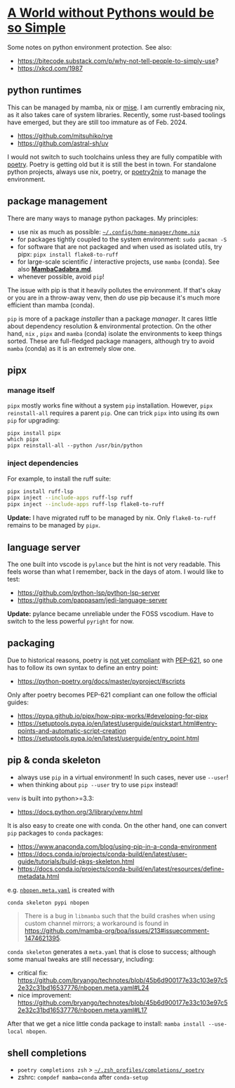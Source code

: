 # [A World without Pythons would be so Simple](https://arxiv.org/abs/2102.07774)

Some notes on python environment protection. See also:
- https://bitecode.substack.com/p/why-not-tell-people-to-simply-use?
- https://xkcd.com/1987

## python runtimes

This can be managed by mamba, nix or [mise](https://github.com/jdx/mise).
I am currently embracing nix, as it also takes care of system libraries.
Recently, some rust-based toolings have emerged, but they are still too immature as of Feb. 2024.
- https://github.com/mitsuhiko/rye
- https://github.com/astral-sh/uv

I would not switch to such toolchains unless they are fully compatible with [poetry](https://github.com/python-poetry/poetry). Poetry is getting old but it is still the best in town. For standalone python projects, always use nix, poetry, or [poetry2nix](https://github.com/nix-community/poetry2nix) to manage the environment.

## package management

There are many ways to manage python packages. My principles:

- use nix as much as possible: [`~/.config/home-manager/home.nix`](https://github.com/bryango/cheznix/blob/master/home.nix)
- for packages tightly coupled to the system environment: `sudo pacman -S`
- for software that are not packaged and when used as isolated utils, try pipx: `pipx install flake8-to-ruff`
- for large-scale scientific / interactive projects, use `mamba` (conda). See also [**MambaCadabra.md**](./MambaCadabra.md).
- whenever possible, avoid `pip`!

The issue with pip is that it heavily pollutes the environment. If that's okay or you are in a throw-away venv, then _do_ use pip because it's much more efficient than mamba (conda).

`pip` is more of a package _installer_ than a package _manager_. It cares little about dependency resolution & environmental protection. On the other hand, `nix` , `pipx` and `mamba` (conda) isolate the environments to keep things sorted. These are full-fledged package managers, although try to avoid `mamba` (conda) as it is an extremely slow one.

## pipx

### manage itself

`pipx` mostly works fine without a system `pip` installation.
However, `pipx reinstall-all` requires a parent `pip`.
One can trick `pipx` into using its own `pip` for upgrading:
```
pipx install pipx
which pipx
pipx reinstall-all --python /usr/bin/python
```

### inject dependencies

For example, to install the ruff suite:
```bash
pipx install ruff-lsp
pipx inject --include-apps ruff-lsp ruff
pipx inject --include-apps ruff-lsp flake8-to-ruff
```
**Update:** I have migrated ruff to be managed by nix. Only `flake8-to-ruff` remains to be managed by `pipx`.

## language server

The one built into vscode is `pylance` but the hint is not very readable.
This feels worse than what I remember, back in the days of atom.
I would like to test:
- https://github.com/python-lsp/python-lsp-server
- https://github.com/pappasam/jedi-language-server

**Update:** pylance became unreliable under the FOSS vscodium. Have to switch to the less powerful `pyright` for now.

## packaging

Due to historical reasons, poetry is [not yet compliant](https://stackoverflow.com/questions/75408641/whats-difference-between-tool-poetry-and-project-in-pyproject-toml) with [PEP-621](https://packaging.python.org/en/latest/specifications/declaring-project-metadata/), so one has to follow its own syntax to define an entry point:

- https://python-poetry.org/docs/master/pyproject/#scripts

Only after poetry becomes PEP-621 compliant can one follow the official guides:

- https://pypa.github.io/pipx/how-pipx-works/#developing-for-pipx
- https://setuptools.pypa.io/en/latest/userguide/quickstart.html#entry-points-and-automatic-script-creation
- https://setuptools.pypa.io/en/latest/userguide/entry_point.html

## pip & conda skeleton

- always use `pip` in a virtual environment! In such cases, never use `--user`!
- when thinking about `pip --user` try to use `pipx` instead!

`venv` is built into python>=3.3:
- https://docs.python.org/3/library/venv.html

It is also easy to create one with conda.
On the other hand, one can convert `pip` packages to `conda` packages:

- https://www.anaconda.com/blog/using-pip-in-a-conda-environment
- https://docs.conda.io/projects/conda-build/en/latest/user-guide/tutorials/build-pkgs-skeleton.html
- https://docs.conda.io/projects/conda-build/en/latest/resources/define-metadata.html

e.g. [`nbopen.meta.yaml`](./nbopen.meta.yaml) is created with

```
conda skeleton pypi nbopen
```
> There is a bug in `libmamba` such that the build crashes when using custom channel mirrors; a workaround is found in https://github.com/mamba-org/boa/issues/213#issuecomment-1474621395.

`conda skeleton` generates a `meta.yaml` that is close to success; although some manual tweaks are still necessary, including:
- critical fix: https://github.com/bryango/technotes/blob/45b6d900177e33c103e97c52e32c31bd16537776/nbopen.meta.yaml#L24
- nice improvement: https://github.com/bryango/technotes/blob/45b6d900177e33c103e97c52e32c31bd16537776/nbopen.meta.yaml#L17

After that we get a nice little conda package to install: `mamba install --use-local nbopen`.

## shell completions

- `poetry completions zsh` > [`~/.zsh_profiles/completions/_poetry`](https://github.com/bryango/zsh-profiles/blob/-/completions/_poetry)
- zshrc: `compdef mamba=conda` after `conda-setup`

